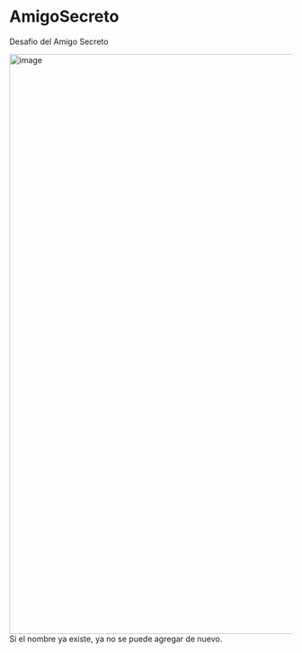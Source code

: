# AmigoSecreto
Desafio del Amigo Secreto 

<img width="1871" height="1030" alt="image" src="https://github.com/user-attachments/assets/537fa7c9-46d9-439c-865a-c956cf823d7c" />
Si el nombre ya existe, ya no se puede agregar de nuevo.
